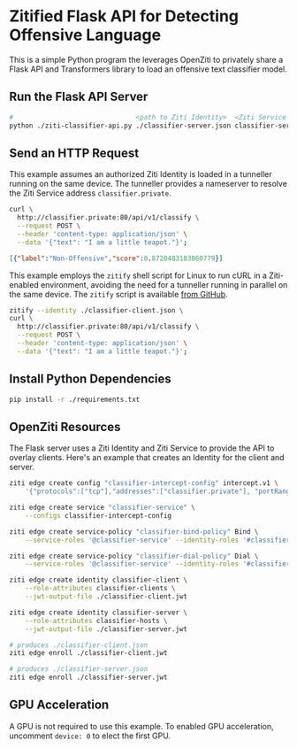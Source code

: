 
# Zitified Flask API for Detecting Offensive Language

This is a simple Python program the leverages OpenZiti to privately share a Flask API and Transformers library to load
an offensive text classifier model.

## Run the Flask API Server

```bash
#                               <path to Ziti Identity>  <Ziti Service name>
python ./ziti-classifier-api.py ./classifier-server.json classifier-service
```

## Send an HTTP Request

This example assumes an authorized Ziti Identity is loaded in a tunneller running on the same device. The tunneller
provides a nameserver to resolve the Ziti Service address `classifier.private`.

```bash
curl \
  http://classifier.private:80/api/v1/classify \
  --request POST \
  --header 'content-type: application/json' \
  --data '{"text": "I am a little teapot."}';
```

```json
[{"label":"Non-Offensive","score":0.8720483183860779}]
```

This example employs the `zitify` shell script for Linux to run cURL in a Ziti-enabled environment, avoiding the need
for a tunneller running in parallel on the same device. The `zitify` script is available
[from GitHub](https://github.com/openziti/zitify/#readme).

```bash
zitify --identity ./classifier-client.json \
curl \
  http://classifier.private:80/api/v1/classify \
  --request POST \
  --header 'content-type: application/json' \
  --data '{"text": "I am a little teapot."}';
```

## Install Python Dependencies

```bash
pip install -r ./requirements.txt
```

## OpenZiti Resources

The Flask server uses a Ziti Identity and Ziti Service to provide the API to overlay clients. Here's an example that
creates an Identity for the client and server.

```bash
ziti edge create config "classifier-intercept-config" intercept.v1 \
    '{"protocols":["tcp"],"addresses":["classifier.private"], "portRanges":[{"low":80, "high":80}]}'

ziti edge create service "classifier-service" \
    --configs classifier-intercept-config

ziti edge create service-policy "classifier-bind-policy" Bind \
    --service-roles '@classifier-service' --identity-roles '#classifier-hosts'

ziti edge create service-policy "classifier-dial-policy" Dial \
    --service-roles '@classifier-service' --identity-roles '#classifier-clients'

ziti edge create identity classifier-client \
    --role-attributes classifier-clients \
    --jwt-output-file ./classifier-client.jwt

ziti edge create identity classifier-server \
    --role-attributes classifier-hosts \
    --jwt-output-file ./classifier-server.jwt

# produces ./classifier-client.json
ziti edge enroll ./classifier-client.jwt

# produces ./classifier-server.json
ziti edge enroll ./classifier-server.jwt
```

## GPU Acceleration

A GPU is not required to use this example. To enabled GPU acceleration, uncomment `device: 0` to elect the first GPU.  
